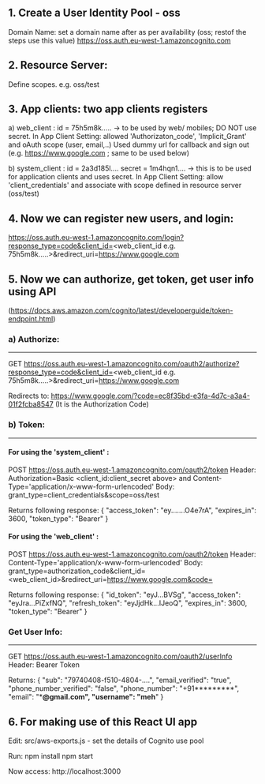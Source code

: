 ## 1. Create a User Identity Pool - oss

Domain Name: set a domain name after as per availability (oss; restof the steps use this value)
https://oss.auth.eu-west-1.amazoncognito.com

## 2. Resource Server: 

Define scopes.  e.g. oss/test

## 3. App clients: two app clients registers

a) web_client :  id = 75h5m8k..... -> to be used by web/ mobiles; DO NOT use secret. 
	In App Client Setting:   allowed 'Authorizaton_code', 'Implicit_Grant'	and oAuth scope (user, email,..)
	Used dummy url for callback and sign out (e.g. https://www.google.com ; same to be used below)

b) system_client : id = 2a3d185l....  secret = 1m4hqn1....   -> this is to be used for application clients and uses secret.
	In App Client Setting:   allow 'client_credentials' and associate with scope defined in resource server (oss/test)

## 4. Now we can register new users, and login: 

https://oss.auth.eu-west-1.amazoncognito.com/login?response_type=code&client_id=<web_client_id e.g. 75h5m8k.....>&redirect_uri=https://www.google.com


## 5. Now we can authorize, get token, get user info using API 

(https://docs.aws.amazon.com/cognito/latest/developerguide/token-endpoint.html) 

### a) Authorize:
------------
GET https://oss.auth.eu-west-1.amazoncognito.com/oauth2/authorize?response_type=code&client_id=<web_client_id e.g. 75h5m8k.....>&redirect_uri=https://www.google.com

Redirects to: https://www.google.com/?code=ec8f35bd-e3fa-4d7c-a3a4-01f2fcba8547  (It is the Authorization Code)

### b) Token:
------------

#### For using the 'system_client' : 
POST https://oss.auth.eu-west-1.amazoncognito.com/oauth2/token
Header: Authorization=Basic <client_id:client_secret above> and Content-Type='application/x-www-form-urlencoded'
Body: grant_type=client_credentials&scope=oss/test

Returns following response:
{
    "access_token": "ey.......O4e7rA",
    "expires_in": 3600,
    "token_type": "Bearer"
}

#### For using the 'web_client' : 
POST https://oss.auth.eu-west-1.amazoncognito.com/oauth2/token
Header: Content-Type='application/x-www-form-urlencoded'
Body: grant_type=authorization_code&client_id=<web_client_id>&redirect_uri=https://www.google.com&code=<AuthCode-received-step-above>

Returns following response:
{
    "id_token": "eyJ...BVSg",
    "access_token": "eyJra...PiZxfNQ",
    "refresh_token": "eyJjdHk...IJeoQ",
    "expires_in": 3600,
    "token_type": "Bearer"
}

### Get User Info:
------------
GET https://oss.auth.eu-west-1.amazoncognito.com/oauth2/userInfo
Header: Bearer Token <access-token from step above>

Returns:
{
    "sub": "79740408-f510-4804-....",
    "email_verified": "true",
    "phone_number_verified": "false",
    "phone_number": "+91*********",
    "email": "***@gmail.com",
    "username": "meh**"
}

## 6. For making use of this React UI app

Edit: src/aws-exports.js - set the details of Cognito use pool

Run:
npm install 
npm start

Now access: http://localhost:3000
